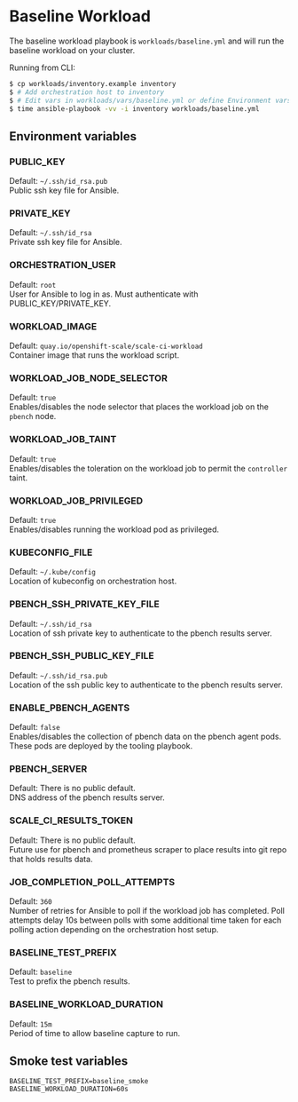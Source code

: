 # Baseline Workload

The baseline workload playbook is `workloads/baseline.yml` and will run the baseline workload on your cluster.

Running from CLI:

```sh
$ cp workloads/inventory.example inventory
$ # Add orchestration host to inventory
$ # Edit vars in workloads/vars/baseline.yml or define Environment vars (See below)
$ time ansible-playbook -vv -i inventory workloads/baseline.yml
```

## Environment variables

### PUBLIC_KEY
Default: `~/.ssh/id_rsa.pub`  
Public ssh key file for Ansible.

### PRIVATE_KEY
Default: `~/.ssh/id_rsa`  
Private ssh key file for Ansible.

### ORCHESTRATION_USER
Default: `root`  
User for Ansible to log in as. Must authenticate with PUBLIC_KEY/PRIVATE_KEY.

### WORKLOAD_IMAGE
Default: `quay.io/openshift-scale/scale-ci-workload`  
Container image that runs the workload script.

### WORKLOAD_JOB_NODE_SELECTOR
Default: `true`  
Enables/disables the node selector that places the workload job on the `pbench` node.

### WORKLOAD_JOB_TAINT
Default: `true`  
Enables/disables the toleration on the workload job to permit the `controller` taint.

### WORKLOAD_JOB_PRIVILEGED
Default: `true`  
Enables/disables running the workload pod as privileged.

### KUBECONFIG_FILE
Default: `~/.kube/config`  
Location of kubeconfig on orchestration host.

### PBENCH_SSH_PRIVATE_KEY_FILE
Default: `~/.ssh/id_rsa`  
Location of ssh private key to authenticate to the pbench results server.

### PBENCH_SSH_PUBLIC_KEY_FILE
Default: `~/.ssh/id_rsa.pub`  
Location of the ssh public key to authenticate to the pbench results server.

### ENABLE_PBENCH_AGENTS
Default: `false`  
Enables/disables the collection of pbench data on the pbench agent pods. These pods are deployed by the tooling playbook.

### PBENCH_SERVER
Default: There is no public default.  
DNS address of the pbench results server.

### SCALE_CI_RESULTS_TOKEN
Default: There is no public default.  
Future use for pbench and prometheus scraper to place results into git repo that holds results data.

### JOB_COMPLETION_POLL_ATTEMPTS
Default: `360`  
Number of retries for Ansible to poll if the workload job has completed. Poll attempts delay 10s between polls with some additional time taken for each polling action depending on the orchestration host setup.

### BASELINE_TEST_PREFIX
Default: `baseline`  
Test to prefix the pbench results.

### BASELINE_WORKLOAD_DURATION
Default: `15m`  
Period of time to allow baseline capture to run.

## Smoke test variables

```
BASELINE_TEST_PREFIX=baseline_smoke
BASELINE_WORKLOAD_DURATION=60s
```
